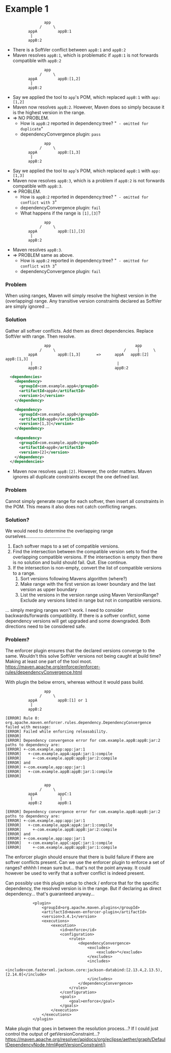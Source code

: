 # Example 1

```
                 app
               /     \
          appA         appB:1
           |
          appB:2
```

* There is a SoftVer conflict between `appB:1` and `appB:2`
* Maven resolves `appB:1`, which is problematic if `appB:1` is not forwards compatible with `appB:2`


```
                 app
               /     \
          appA         appB:[1,2]
           |
          appB:2
```
* Say we applied the tool to `app`'s POM, which replaced `appB:1` with `app:[1,2]`
* Maven now resolves `appB:2`. However, Maven does so simply because it is the highest version in the range.
* => NO PROBLEM.
  * How is `appB:2` reported in dependency:tree? "` - omitted for duplicate`"
  * dependencyConvergence plugin: `pass`
```
                 app
               /     \
          appA         appB:[1,3]
           |
          appB:2
```
* Say we applied the tool to `app`'s POM, which replaced `appB:1` with `app:[1,3]`
* Maven now resolves `appB:3`, which is a problem if `appB:2` is not forwards compatible with `appB:3`.
* => PROBLEM.
  * How is `appB:2` reported in dependency:tree? "` - omitted for conflict with 3`"
  * dependencyConvergence plugin: `fail`
  * What happens if the range is `[1],[3]`?
  
```
                 app
               /     \
          appA         appB:[1],[3]
           |
          appB:2
```
* Maven resolves `appB:3`.
* => PROBLEM same as above.
  * How is `appB:2` reported in dependency:tree? "` - omitted for conflict with 3`"
  * dependencyConvergence plugin: `fail`
### Problem
When using ranges, Maven will simply resolve the highest version in the (overlapping) range.
Any transitive version constraints declared as SoftVer are simply ignored ...

### Solution
Gather all softver conflicts. Add them as direct dependencies. Replace SoftVer with range. Then resolve.

```
                 app                                     app
               /     \                              /     |      \
          appA         appB:[1,3]       =>      appA   appB:[2]   appB:[1,3]
           |                                     |
          appB:2                                appB:2

```
```xml
  <dependencies>
    <dependency>
      <groupId>com.example.appA</groupId>
      <artifactId>appA</artifactId>
      <version>1</version>
    </dependency>

    <dependency>
      <groupId>com.example.appB</groupId>
      <artifactId>appB</artifactId>
      <version>[1,3]</version>
    </dependency>
    
    <dependency>
      <groupId>com.example.appB</groupId>
      <artifactId>appB</artifactId>
      <version>[2]</version>
    </dependency>
  </dependencies>
```
* Maven now resolves `appB:[2]`. However, the order matters. Maven ignores all duplicate constraints except the one defined last.

### Problem
Cannot simply generate range for each softver, then insert all constraints in the POM.
This means it also does not catch conflicting ranges.

### Solution?
We would need to determine the overlapping range ourselves...................................
1. Each softver maps to a set of compatible versions.
2. Find the intersection between the compatible version sets to find the overlapping compatible versions.
   If the intersection is empty then there is no solution and build should fail. Quit. Else continue.
3. If the intersection is non-empty, convert the list of compatible versions to a range.
   1. Sort versions following Mavens algorithm (where?)
   2. Make range with the first version as lower boundary and the last version as upper boundary
   3. List the versions in the version range using Maven VersionRange? Exclude any versions listed in range but not in compatible versions.
   

... simply merging ranges won't work. I need to consider backwards/forwards compatibility.
If there is a softver conflict, some dependency versions will get upgraded and some downgraded. 
Both directions need to be considered safe.


### Problem?
The enforcer plugin ensures that the declared versions converge to the same.
Wouldn't this solve SoftVer versions not being caught at build time? Making at least one part of the tool moot.
https://maven.apache.org/enforcer/enforcer-rules/dependencyConvergence.html

With plugin the below errors, whereas without it would pass build.
```
                 app
               /     \
          appA         appB:[1] or 1
           |
          appB:2

[ERROR] Rule 0: org.apache.maven.enforcer.rules.dependency.DependencyConvergence failed with message:
[ERROR] Failed while enforcing releasability.
[ERROR]
[ERROR] Dependency convergence error for com.example.appB:appB:jar:2 paths to dependency are:
[ERROR] +-com.example.app:app:jar:1
[ERROR]   +-com.example.appA:appA:jar:1:compile
[ERROR]     +-com.example.appB:appB:jar:2:compile
[ERROR] and
[ERROR] +-com.example.app:app:jar:1
[ERROR]   +-com.example.appB:appB:jar:1:compile
[ERROR]

                 app
               /     \
          appA         appC:1
           |            |
          appB:2       appB:1

[ERROR] Dependency convergence error for com.example.appB:appB:jar:2 paths to dependency are:
[ERROR] +-com.example.app:app:jar:1
[ERROR]   +-com.example.appA:appA:jar:1:compile
[ERROR]     +-com.example.appB:appB:jar:2:compile
[ERROR] and
[ERROR] +-com.example.app:app:jar:1
[ERROR]   +-com.example.appC:appC:jar:1:compile
[ERROR]     +-com.example.appB:appB:jar:1:compile
```

The enforcer plugin should ensure that there is build failure if there are softver conflicts present.
Can we use the enforcer plugin to enforce a set of ranges? ehhhh I mean sure but... that's not the point anyway.
It could however be used to verify that a softver conflict is indeed present.


Can possibly use this plugin setup to check / enforce that for the specific dependency, the resolved version is in the range.
But if declaring as direct dependency... that's guaranteed anyway...

```
            <plugin>
                <groupId>org.apache.maven.plugins</groupId>
                <artifactId>maven-enforcer-plugin</artifactId>
                <version>3.4.1</version>
                <executions>
                    <execution>
                        <id>enforce</id>
                        <configuration>
                            <rules>
                                <dependencyConvergence>
                                    <excludes>
                                        <exclude>*</exclude>
                                    </excludes>
                                    <includes>
                                        <include>com.fasterxml.jackson.core:jackson-databind:[2.13.4,2.13.5),[2.14.0]</include>
                                    </includes>
                                </dependencyConvergence>
                            </rules>
                        </configuration>
                        <goals>
                            <goal>enforce</goal>
                        </goals>
                    </execution>
                </executions>
            </plugin>
```





Make plugin that goes in between the resolution process...?
If I could just control the output of getVersionConstraint...?
https://maven.apache.org/resolver/apidocs/org/eclipse/aether/graph/DefaultDependencyNode.html#getVersionConstraint()